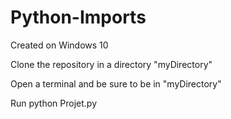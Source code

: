 # Python-Imports


Created on Windows 10

Clone the repository in a directory "myDirectory"
  
Open a terminal and be sure to be in "myDirectory"
  
Run python Projet.py
